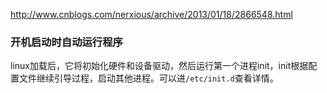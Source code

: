 http://www.cnblogs.com/nerxious/archive/2013/01/18/2866548.html

### 开机启动时自动运行程序

linux加载后，它将初始化硬件和设备驱动，然后运行第一个进程init，init根据配置文件继续引导过程，启动其他进程。可以进```/etc/init.d```查看详情。
